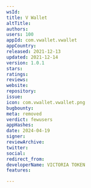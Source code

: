 ```yaml
---
wsId: 
title: V Wallet
altTitle: 
authors: 
users: 100
appId: com.vwallet.vwallet
appCountry: 
released: 2021-12-13
updated: 2021-12-14
version: 1.0.1
stars: 
ratings: 
reviews: 
website: 
repository: 
issue: 
icon: com.vwallet.vwallet.png
bugbounty: 
meta: removed
verdict: fewusers
appHashes: 
date: 2024-04-19
signer: 
reviewArchive: 
twitter: 
social: 
redirect_from: 
developerName: VICTORIA TOKEN
features: 

---
```


